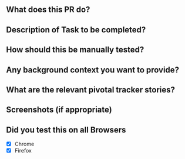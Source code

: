 ## What does this PR do?

## Description of Task to be completed?

## How should this be manually tested?

## Any background context you want to provide?

## What are the relevant pivotal tracker stories?

## Screenshots (if appropriate)

## Did you test this on all Browsers
 - [x] Chrome
 - [x] Firefox